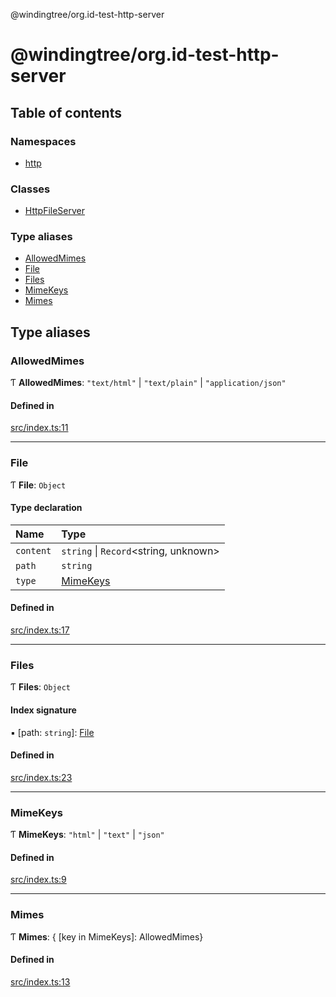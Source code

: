 @windingtree/org.id-test-http-server

# @windingtree/org.id-test-http-server

## Table of contents

### Namespaces

- [http](modules/http.md)

### Classes

- [HttpFileServer](classes/httpfileserver.md)

### Type aliases

- [AllowedMimes](README.md#allowedmimes)
- [File](README.md#file)
- [Files](README.md#files)
- [MimeKeys](README.md#mimekeys)
- [Mimes](README.md#mimes)

## Type aliases

### AllowedMimes

Ƭ **AllowedMimes**: ``"text/html"`` \| ``"text/plain"`` \| ``"application/json"``

#### Defined in

[src/index.ts:11](https://github.com/windingtree/org.id-sdk/blob/60e34e2/packages/test-http-server/src/index.ts#L11)

___

### File

Ƭ **File**: `Object`

#### Type declaration

| Name | Type |
| :------ | :------ |
| `content` | `string` \| `Record`<string, unknown\> |
| `path` | `string` |
| `type` | [MimeKeys](README.md#mimekeys) |

#### Defined in

[src/index.ts:17](https://github.com/windingtree/org.id-sdk/blob/60e34e2/packages/test-http-server/src/index.ts#L17)

___

### Files

Ƭ **Files**: `Object`

#### Index signature

▪ [path: `string`]: [File](README.md#file)

#### Defined in

[src/index.ts:23](https://github.com/windingtree/org.id-sdk/blob/60e34e2/packages/test-http-server/src/index.ts#L23)

___

### MimeKeys

Ƭ **MimeKeys**: ``"html"`` \| ``"text"`` \| ``"json"``

#### Defined in

[src/index.ts:9](https://github.com/windingtree/org.id-sdk/blob/60e34e2/packages/test-http-server/src/index.ts#L9)

___

### Mimes

Ƭ **Mimes**: { [key in MimeKeys]: AllowedMimes}

#### Defined in

[src/index.ts:13](https://github.com/windingtree/org.id-sdk/blob/60e34e2/packages/test-http-server/src/index.ts#L13)
